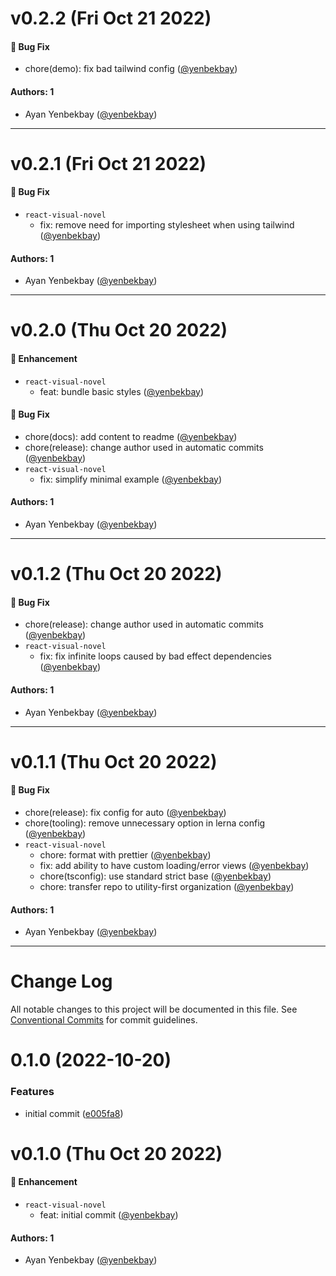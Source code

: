 # v0.2.2 (Fri Oct 21 2022)

#### 🐛 Bug Fix

- chore(demo): fix bad tailwind config ([@yenbekbay](https://github.com/yenbekbay))

#### Authors: 1

- Ayan Yenbekbay ([@yenbekbay](https://github.com/yenbekbay))

---

# v0.2.1 (Fri Oct 21 2022)

#### 🐛 Bug Fix

- `react-visual-novel`
  - fix: remove need for importing stylesheet when using tailwind ([@yenbekbay](https://github.com/yenbekbay))

#### Authors: 1

- Ayan Yenbekbay ([@yenbekbay](https://github.com/yenbekbay))

---

# v0.2.0 (Thu Oct 20 2022)

#### 🚀 Enhancement

- `react-visual-novel`
  - feat: bundle basic styles ([@yenbekbay](https://github.com/yenbekbay))

#### 🐛 Bug Fix

- chore(docs): add content to readme ([@yenbekbay](https://github.com/yenbekbay))
- chore(release): change author used in automatic commits ([@yenbekbay](https://github.com/yenbekbay))
- `react-visual-novel`
  - fix: simplify minimal example ([@yenbekbay](https://github.com/yenbekbay))

#### Authors: 1

- Ayan Yenbekbay ([@yenbekbay](https://github.com/yenbekbay))

---

# v0.1.2 (Thu Oct 20 2022)

#### 🐛 Bug Fix

- chore(release): change author used in automatic commits ([@yenbekbay](https://github.com/yenbekbay))
- `react-visual-novel`
  - fix: fix infinite loops caused by bad effect dependencies ([@yenbekbay](https://github.com/yenbekbay))

#### Authors: 1

- Ayan Yenbekbay ([@yenbekbay](https://github.com/yenbekbay))

---

# v0.1.1 (Thu Oct 20 2022)

#### 🐛 Bug Fix

- chore(release): fix config for auto ([@yenbekbay](https://github.com/yenbekbay))
- chore(tooling): remove unnecessary option in lerna config ([@yenbekbay](https://github.com/yenbekbay))
- `react-visual-novel`
  - chore: format with prettier ([@yenbekbay](https://github.com/yenbekbay))
  - fix: add ability to have custom loading/error views ([@yenbekbay](https://github.com/yenbekbay))
  - chore(tsconfig): use standard strict base ([@yenbekbay](https://github.com/yenbekbay))
  - chore: transfer repo to utility-first organization ([@yenbekbay](https://github.com/yenbekbay))

#### Authors: 1

- Ayan Yenbekbay ([@yenbekbay](https://github.com/yenbekbay))

---

# Change Log

All notable changes to this project will be documented in this file.
See [Conventional Commits](https://conventionalcommits.org) for commit guidelines.

# 0.1.0 (2022-10-20)

### Features

- initial commit ([e005fa8](https://github.com/utility-first/react-visual-novel/commit/e005fa8460c5f1844d83771de6aab4e51460b3da))

# v0.1.0 (Thu Oct 20 2022)

#### 🚀 Enhancement

- `react-visual-novel`
  - feat: initial commit ([@yenbekbay](https://github.com/yenbekbay))

#### Authors: 1

- Ayan Yenbekbay ([@yenbekbay](https://github.com/yenbekbay))
